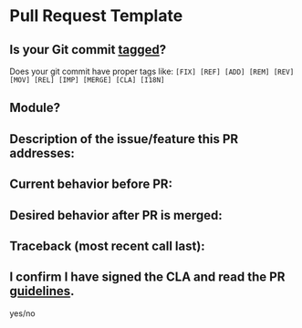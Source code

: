 # Pull Request Template

## Is your Git commit [tagged](https://www.odoo.com/documentation/master/contributing/development/git_guidelines.html#tag-and-module-name)?

Does your git commit have proper tags like: `[FIX] [REF] [ADD] [REM] [REV] [MOV] [REL] [IMP] [MERGE] [CLA] [I18N]`


## Module?


## Description of the issue/feature this PR addresses:


## Current behavior before PR:


## Desired behavior after PR is merged:


## Traceback (most recent call last):


## I confirm I have signed the CLA and read the PR [guidelines](https://github.com/odoo/odoo/wiki/Contributing#making-pull-requests).

yes/no

